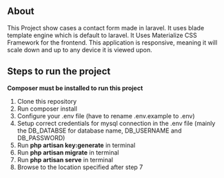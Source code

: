 ## About

This Project show cases a contact form made in laravel. It uses blade template engine which is default to laravel. It Uses
Materialize CSS Framework for the frontend. This application is responsive, meaning it will scale down and up to any device
it is viewed upon.

## Steps to run the project

**Composer must be installed to run this project**

1. Clone this repository
2. Run composer install
3. Configure your .env file (have to rename .env.example to .env)
4. Setup correct credentials for mysql connection in the .env file (mainly the DB_DATABSE for database name, DB_USERNAME and DB_PASSWORD)
5. Run **php artisan key:generate** in terminal
6. Run **php artisan migrate** in terminal
7. Run **php artisan serve** in terminal
8. Browse to the location specified after step 7
